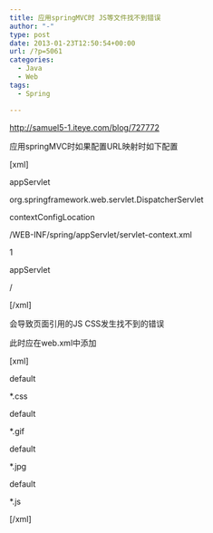 ```yaml
---
title: 应用springMVC时 JS等文件找不到错误
author: "-"
type: post
date: 2013-01-23T12:50:54+00:00
url: /?p=5061
categories:
  - Java
  - Web
tags:
  - Spring

---
```

<http://samuel5-1.iteye.com/blog/727772>

应用springMVC时如果配置URL映射时如下配置

[xml]

<servlet>
   
<servlet-name>appServlet</servlet-name>
   
<servlet-class>org.springframework.web.servlet.DispatcherServlet</servlet-class>
   
<init-param>
   
<param-name>contextConfigLocation</param-name>
   
<param-value>/WEB-INF/spring/appServlet/servlet-context.xml</param-value>
   
</init-param>
   
<load-on-startup>1</load-on-startup>
   
</servlet>

<servlet-mapping>
   
<servlet-name>appServlet</servlet-name>
   
<url-pattern>/</url-pattern>
   
</servlet-mapping>


[/xml]

会导致页面引用的JS CSS发生找不到的错误
  
此时应在web.xml中添加

[xml]

<servlet-mapping>
   
<servlet-name>default</servlet-name>
   
<url-pattern>*.css</url-pattern>
   
</servlet-mapping>

<servlet-mapping>
   
<servlet-name>default</servlet-name>
   
<url-pattern>*.gif</url-pattern>
   
</servlet-mapping>

<servlet-mapping>
   
<servlet-name>default</servlet-name>
   
<url-pattern>*.jpg</url-pattern>
   
</servlet-mapping>

<servlet-mapping>
   
<servlet-name>default</servlet-name>
   
<url-pattern>*.js</url-pattern>
   
</servlet-mapping>

[/xml]